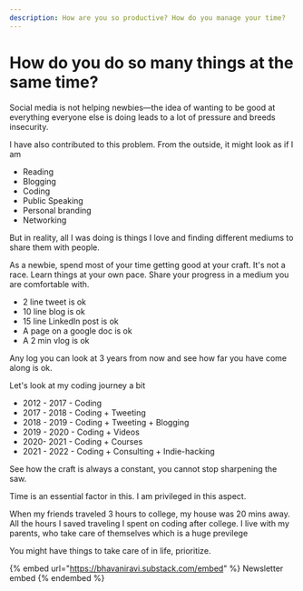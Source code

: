 ```yaml
---
description: How are you so productive? How do you manage your time?
---
```


# How do you do so many things at the same time?

Social media is not helping newbies—the idea of wanting to be good at everything everyone else is doing leads to a lot of pressure and breeds insecurity.

I have also contributed to this problem. From the outside, it might look as if I am

* Reading
* Blogging
* Coding
* Public Speaking
* Personal branding
* Networking

But in reality, all I was doing is things I love and finding different mediums to share them with people.

As a newbie, spend most of your time getting good at your craft. It's not a race. Learn things at your own pace. Share your progress in a medium you are comfortable with.

* 2 line tweet is ok
* 10 line blog is ok
* 15 line LinkedIn post is ok
* A page on a google doc is ok
* A 2 min vlog is ok

Any log you can look at 3 years from now and see how far you have come along is ok.

Let's look at my coding journey a bit

* 2012 - 2017 - Coding
* 2017 - 2018 - Coding + Tweeting
* 2018 - 2019 - Coding + Tweeting + Blogging
* 2019 - 2020 - Coding + Videos
* 2020- 2021 - Coding + Courses
* 2021 - 2022 - Coding + Consulting + Indie-hacking

See how the craft is always a constant, you cannot stop sharpening the saw.

Time is an essential factor in this. I am privileged in this aspect.

When my friends traveled 3 hours to college, my house was 20 mins away. All the hours I saved traveling I spent on coding after college. I live with my parents, who take care of themselves which is a huge previlege

You might have things to take care of in life, prioritize.



{% embed url="https://bhavaniravi.substack.com/embed" %}
Newsletter embed
{% endembed %}
